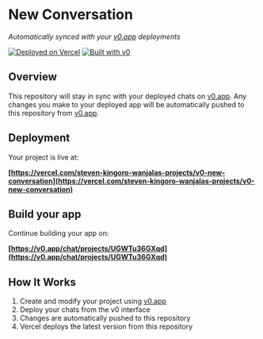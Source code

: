 # New Conversation

*Automatically synced with your [v0.app](https://v0.app) deployments*

[![Deployed on Vercel](https://img.shields.io/badge/Deployed%20on-Vercel-black?style=for-the-badge&logo=vercel)](https://vercel.com/steven-kingoro-wanjalas-projects/v0-new-conversation)
[![Built with v0](https://img.shields.io/badge/Built%20with-v0.app-black?style=for-the-badge)](https://v0.app/chat/projects/UGWTu36GXqd)

## Overview

This repository will stay in sync with your deployed chats on [v0.app](https://v0.app).
Any changes you make to your deployed app will be automatically pushed to this repository from [v0.app](https://v0.app).

## Deployment

Your project is live at:

**[https://vercel.com/steven-kingoro-wanjalas-projects/v0-new-conversation](https://vercel.com/steven-kingoro-wanjalas-projects/v0-new-conversation)**

## Build your app

Continue building your app on:

**[https://v0.app/chat/projects/UGWTu36GXqd](https://v0.app/chat/projects/UGWTu36GXqd)**

## How It Works

1. Create and modify your project using [v0.app](https://v0.app)
2. Deploy your chats from the v0 interface
3. Changes are automatically pushed to this repository
4. Vercel deploys the latest version from this repository
